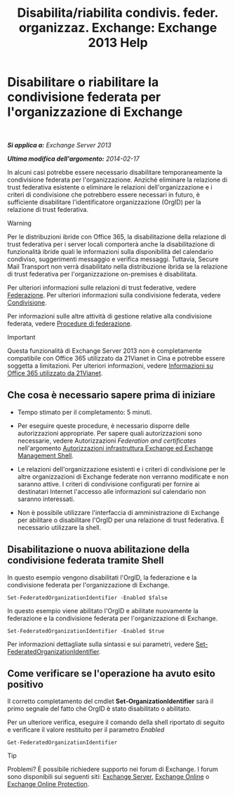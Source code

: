 ﻿---
title: 'Disabilita/riabilita condivis. feder. organizzaz. Exchange: Exchange 2013 Help'
TOCTitle: Disabilitare o riabilitare la condivisione federata per l'organizzazione di Exchange
ms:assetid: d36490d8-0268-47b9-a6d4-e56427f1b02e
ms:mtpsurl: https://technet.microsoft.com/it-it/library/JJ657497(v=EXCHG.150)
ms:contentKeyID: 50481733
ms.date: 05/22/2018
mtps_version: v=EXCHG.150
ms.translationtype: MT
---

# Disabilitare o riabilitare la condivisione federata per l'organizzazione di Exchange

 

_**Si applica a:** Exchange Server 2013_

_**Ultima modifica dell'argomento:** 2014-02-17_

In alcuni casi potrebbe essere necessario disabilitare temporaneamente la condivisione federata per l'organizzazione. Anziché eliminare la relazione di trust federativa esistente o eliminare le relazioni dell'organizzazione e i criteri di condivisione che potrebbero essere necessari in futuro, è sufficiente disabilitare l'identificatore organizzazione (OrgID) per la relazione di trust federativa.


> [!WARNING]
> Per le distribuzioni ibride con Office 365, la disabilitazione della relazione di trust federativa per i server locali comporterà anche la disabilitazione di funzionalità ibride quali le informazioni sulla disponibilità del calendario condiviso, suggerimenti messaggio e verifica messaggi. Tuttavia, Secure Mail Transport non verrà disabilitato nella distribuzione ibrida se la relazione di trust federativa per l'organizzazione on-premises è disabilitata.



Per ulteriori informazioni sulle relazioni di trust federative, vedere [Federazione](federation-exchange-2013-help.md). Per ulteriori informazioni sulla condivisione federata, vedere [Condivisione](sharing-exchange-2013-help.md).

Per informazioni sulle altre attività di gestione relative alla condivisione federata, vedere [Procedure di federazione](federation-procedures-exchange-2013-help.md).


> [!IMPORTANT]
> Questa funzionalità di Exchange Server 2013 non è completamente compatibile con Office 365 utilizzato da 21Vianet in Cina e potrebbe essere soggetta a limitazioni. Per ulteriori informazioni, vedere <A href="https://go.microsoft.com/fwlink/?linkid=313640">Informazioni su Office 365 utilizzato da 21Vianet</A>.



## Che cosa è necessario sapere prima di iniziare

  - Tempo stimato per il completamento: 5 minuti.

  - Per eseguire queste procedure, è necessario disporre delle autorizzazioni appropriate. Per sapere quali autorizzazioni sono necessarie, vedere Autorizzazioni *Federation and certificates* nell'argomento [Autorizzazioni infrastruttura Exchange ed Exchange Management Shell](exchange-and-shell-infrastructure-permissions-exchange-2013-help.md).

  - Le relazioni dell'organizzazione esistenti e i criteri di condivisione per le altre organizzazioni di Exchange federate non verranno modificate e non saranno attive. I criteri di condivisione configurati per fornire ai destinatari Internet l'accesso alle informazioni sul calendario non saranno interessati.

  - Non è possibile utilizzare l'interfaccia di amministrazione di Exchange per abilitare o disabilitare l'OrgID per una relazione di trust federativa. È necessario utilizzare la shell.

## Disabilitazione o nuova abilitazione della condivisione federata tramite Shell

In questo esempio vengono disabilitati l'OrgID, la federazione e la condivisione federata per l'organizzazione di Exchange.

    Set-FederatedOrganizationIdentifier -Enabled $false

In questo esempio viene abilitato l'OrgID e abilitate nuovamente la federazione e la condivisione federata per l'organizzazione di Exchange.

    Set-FederatedOrganizationIdentifier -Enabled $true

Per informazioni dettagliate sulla sintassi e sui parametri, vedere [Set-FederatedOrganizationIdentifier](https://technet.microsoft.com/it-it/library/dd351037\(v=exchg.150\)).

## Come verificare se l'operazione ha avuto esito positivo

Il corretto completamento del cmdlet **Set-OrganizationIdentifier** sarà il primo segnale del fatto che OrgID è stato disabilitato o abilitato.

Per un ulteriore verifica, eseguire il comando della shell riportato di seguito e verificare il valore restituito per il parametro *Enabled*

    Get-FederatedOrganizationIdentifier


> [!TIP]
> Problemi? È possibile richiedere supporto nei forum di Exchange. I forum sono disponibili sui seguenti siti: <A href="https://go.microsoft.com/fwlink/p/?linkid=60612">Exchange Server</A>, <A href="https://go.microsoft.com/fwlink/p/?linkid=267542">Exchange Online</A> o <A href="https://go.microsoft.com/fwlink/p/?linkid=285351">Exchange Online Protection</A>.


